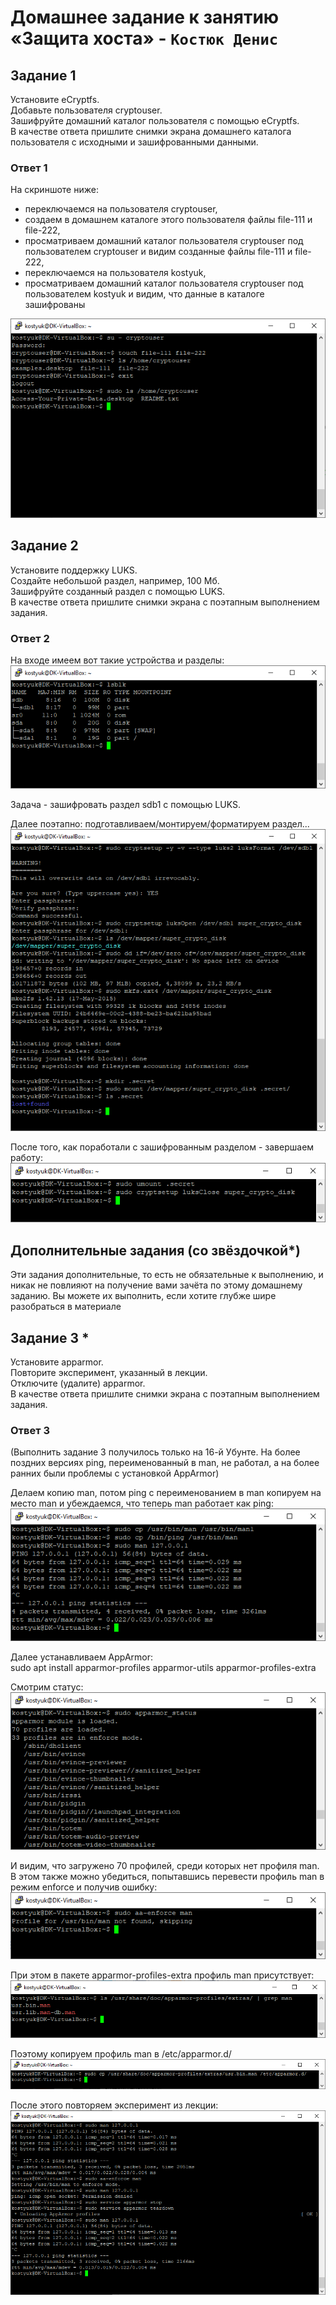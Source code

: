 # Домашнее задание к занятию «Защита хоста» - `Костюк Денис`

## Задание 1
Установите eCryptfs.  
Добавьте пользователя cryptouser.  
Зашифруйте домашний каталог пользователя с помощью eCryptfs.  
В качестве ответа пришлите снимки экрана домашнего каталога пользователя с исходными и зашифрованными данными.  

### Ответ 1
На скриншоте ниже: 
- переключаемся на пользователя cryptouser,  
- создаем в домашнем каталоге этого пользователя файлы file-111 и file-222,  
- просматриваем домашний каталог пользователя cryptouser под пользователем cryptouser и видим созданные файлы file-111 и file-222,  
- переключаемся на пользователя kostyuk,  
- просматриваем домашний каталог пользователя cryptouser под пользователем kostyuk и видим, что данные в каталоге зашифрованы  

![image](https://github.com/denniskostyuk/hostprotection/blob/main/task-1.png)

## Задание 2
Установите поддержку LUKS.  
Создайте небольшой раздел, например, 100 Мб.  
Зашифруйте созданный раздел с помощью LUKS.  
В качестве ответа пришлите снимки экрана с поэтапным выполнением задания.  

### Ответ 2

На входе имеем вот такие устройства и разделы:  
![image](https://github.com/denniskostyuk/hostprotection/blob/main/task-21.png)

Задача - зашифровать раздел sdb1 с помощью LUKS.  

Далее поэтапно: подготавливаем/монтируем/форматируем раздел...  
![image](https://github.com/denniskostyuk/hostprotection/blob/main/task-22.png)

После того, как поработали с зашифрованным разделом - завершаем работу:
![image](https://github.com/denniskostyuk/hostprotection/blob/main/task-23.png)

## Дополнительные задания (со звёздочкой*)
Эти задания дополнительные, то есть не обязательные к выполнению, и никак не повлияют на получение вами зачёта по этому домашнему заданию. Вы можете их выполнить, если хотите глубже шире разобраться в материале  

## Задание 3 *
Установите apparmor.  
Повторите эксперимент, указанный в лекции.  
Отключите (удалите) apparmor.  
В качестве ответа пришлите снимки экрана с поэтапным выполнением задания.  

### Ответ 3
(Выполнить задание 3 получилось только на 16-й Убунте. На более поздних версиях ping, переименованный в man, не работал, а на более ранних были проблемы с установкой AppArmor)  

Делаем копию man, потом ping с переименованием в man копируем на место man и убеждаемся, что теперь man работает как ping:  
![image](https://github.com/denniskostyuk/hostprotection/blob/main/task-31.png)

Далее устанавливаем AppArmor:  
sudo apt install apparmor-profiles apparmor-utils apparmor-profiles-extra  

Смотрим статус:  
![image](https://github.com/denniskostyuk/hostprotection/blob/main/task-32.png)  

И видим, что загружено 70 профилей, среди которых нет профиля man.  
В этом также можно убедиться, попытавшись перевести профиль man в режим enforce и получив ошибку:  
![image](https://github.com/denniskostyuk/hostprotection/blob/main/task-33.png)   

При этом в пакете apparmor-profiles-extra профиль man присутствует:  
![image](https://github.com/denniskostyuk/hostprotection/blob/main/task-34.png)  

Поэтому копируем профиль man в /etc/apparmor.d/  
![image](https://github.com/denniskostyuk/hostprotection/blob/main/task-35.png)   

После этого повторяем эксперимент из лекции:  
![image](https://github.com/denniskostyuk/hostprotection/blob/main/task-37.png) 
